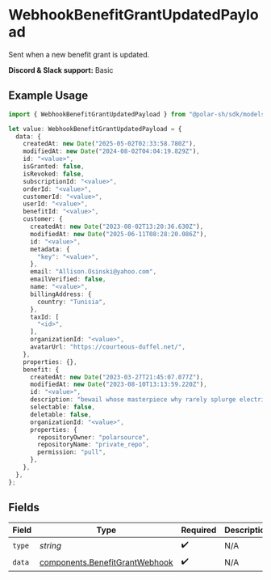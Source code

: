 # WebhookBenefitGrantUpdatedPayload

Sent when a new benefit grant is updated.

**Discord & Slack support:** Basic

## Example Usage

```typescript
import { WebhookBenefitGrantUpdatedPayload } from "@polar-sh/sdk/models/components/webhookbenefitgrantupdatedpayload.js";

let value: WebhookBenefitGrantUpdatedPayload = {
  data: {
    createdAt: new Date("2025-05-02T02:33:58.780Z"),
    modifiedAt: new Date("2024-08-02T04:04:19.829Z"),
    id: "<value>",
    isGranted: false,
    isRevoked: false,
    subscriptionId: "<value>",
    orderId: "<value>",
    customerId: "<value>",
    userId: "<value>",
    benefitId: "<value>",
    customer: {
      createdAt: new Date("2023-08-02T13:20:36.630Z"),
      modifiedAt: new Date("2025-06-11T08:28:20.086Z"),
      id: "<value>",
      metadata: {
        "key": "<value>",
      },
      email: "Allison.Osinski@yahoo.com",
      emailVerified: false,
      name: "<value>",
      billingAddress: {
        country: "Tunisia",
      },
      taxId: [
        "<id>",
      ],
      organizationId: "<value>",
      avatarUrl: "https://courteous-duffel.net/",
    },
    properties: {},
    benefit: {
      createdAt: new Date("2023-03-27T21:45:07.077Z"),
      modifiedAt: new Date("2023-08-10T13:13:59.220Z"),
      id: "<value>",
      description: "bewail whose masterpiece why rarely splurge electrify",
      selectable: false,
      deletable: false,
      organizationId: "<value>",
      properties: {
        repositoryOwner: "polarsource",
        repositoryName: "private_repo",
        permission: "pull",
      },
    },
  },
};
```

## Fields

| Field                                                                            | Type                                                                             | Required                                                                         | Description                                                                      |
| -------------------------------------------------------------------------------- | -------------------------------------------------------------------------------- | -------------------------------------------------------------------------------- | -------------------------------------------------------------------------------- |
| `type`                                                                           | *string*                                                                         | :heavy_check_mark:                                                               | N/A                                                                              |
| `data`                                                                           | [components.BenefitGrantWebhook](../../models/components/benefitgrantwebhook.md) | :heavy_check_mark:                                                               | N/A                                                                              |